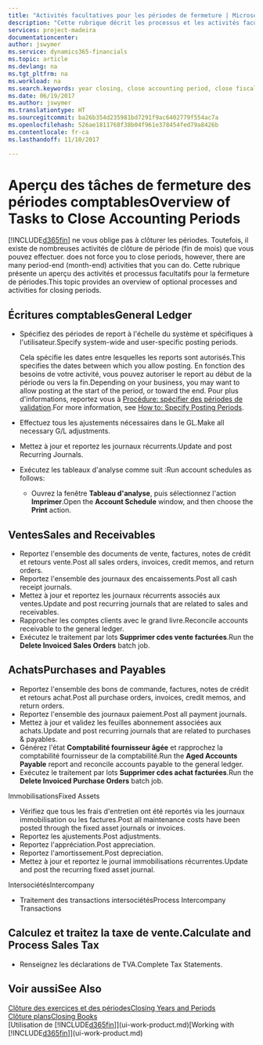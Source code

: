 ```yaml
---
title: "Activités facultatives pour les périodes de fermeture | Microsoft Docs"
description: "Cette rubrique décrit les processus et les activités facultatifs pour la fermeture des périodes comptables dans Dynamics 365."
services: project-madeira
documentationcenter: 
author: jswymer
ms.service: dynamics365-financials
ms.topic: article
ms.devlang: na
ms.tgt_pltfrm: na
ms.workload: na
ms.search.keywords: year closing, close accounting period, close fiscal year, aging, creditor payments, vendor payments
ms.date: 06/19/2017
ms.author: jswymer
ms.translationtype: HT
ms.sourcegitcommit: ba26b354d235981bd7291f9ac6402779f554ac7a
ms.openlocfilehash: 526ae1811768f38b04f961e378454fed79a8426b
ms.contentlocale: fr-ca
ms.lasthandoff: 11/10/2017

---
```

# <a name="overview-of-tasks-to-close-accounting-periods"></a><span data-ttu-id="6283c-103">Aperçu des tâches de fermeture des périodes comptables</span><span class="sxs-lookup"><span data-stu-id="6283c-103">Overview of Tasks to Close Accounting Periods</span></span>
[!INCLUDE[d365fin](includes/d365fin_md.md)]<span data-ttu-id="6283c-104"> ne vous oblige pas à clôturer les périodes. Toutefois, il existe de nombreuses activités de clôture de période (fin de mois) que vous pouvez effectuer.</span><span class="sxs-lookup"><span data-stu-id="6283c-104"> does not force you to close periods, however, there are many period-end (month-end) activities that you can do.</span></span> <span data-ttu-id="6283c-105">Cette rubrique présente un aperçu des activités et processus facultatifs pour la fermeture de périodes.</span><span class="sxs-lookup"><span data-stu-id="6283c-105">This topic provides an overview of optional processes and activities for closing periods.</span></span>  

## <a name="general-ledger"></a><span data-ttu-id="6283c-106">Écritures comptables</span><span class="sxs-lookup"><span data-stu-id="6283c-106">General Ledger</span></span>
* <span data-ttu-id="6283c-107">Spécifiez des périodes de report à l'échelle du système et spécifiques à l'utilisateur.</span><span class="sxs-lookup"><span data-stu-id="6283c-107">Specify system-wide and user-specific posting periods.</span></span>  

    <span data-ttu-id="6283c-108">Cela spécifie les dates entre lesquelles les reports sont autorisés.</span><span class="sxs-lookup"><span data-stu-id="6283c-108">This specifies the dates between which you allow posting.</span></span> <span data-ttu-id="6283c-109">En fonction des besoins de votre activité, vous pouvez autoriser le report au début de la période ou vers la fin.</span><span class="sxs-lookup"><span data-stu-id="6283c-109">Depending on your business, you may want to allow posting at the start of the period, or toward the end.</span></span> <span data-ttu-id="6283c-110">Pour plus d'informations, reportez vous à [Procédure: spécifier des périodes de validation](finance-how-specify-posting-periods.md).</span><span class="sxs-lookup"><span data-stu-id="6283c-110">For more information, see [How to: Specify Posting Periods](finance-how-specify-posting-periods.md).</span></span>  
* <span data-ttu-id="6283c-111">Effectuez tous les ajustements nécessaires dans le GL.</span><span class="sxs-lookup"><span data-stu-id="6283c-111">Make all necessary G/L adjustments.</span></span>  
* <span data-ttu-id="6283c-112">Mettez à jour et reportez les journaux récurrents.</span><span class="sxs-lookup"><span data-stu-id="6283c-112">Update and post Recurring Journals.</span></span>  
  <!--* Process Consolidations-->
* <span data-ttu-id="6283c-113">Exécutez les tableaux d'analyse comme suit :</span><span class="sxs-lookup"><span data-stu-id="6283c-113">Run account schedules as follows:</span></span>  
  * <span data-ttu-id="6283c-114">Ouvrez la fenêtre **Tableau d'analyse**, puis sélectionnez l'action **Imprimer**.</span><span class="sxs-lookup"><span data-stu-id="6283c-114">Open the **Account Schedule** window, and then choose the **Print** action.</span></span>  

## <a name="sales-and-receivables"></a><span data-ttu-id="6283c-115">Ventes</span><span class="sxs-lookup"><span data-stu-id="6283c-115">Sales and Receivables</span></span>
* <span data-ttu-id="6283c-116">Reportez l'ensemble des documents de vente, factures, notes de crédit et retours vente.</span><span class="sxs-lookup"><span data-stu-id="6283c-116">Post all sales orders, invoices, credit memos, and return orders.</span></span>  
* <span data-ttu-id="6283c-117">Reportez l'ensemble des journaux des encaissements.</span><span class="sxs-lookup"><span data-stu-id="6283c-117">Post all cash receipt journals.</span></span>  
* <span data-ttu-id="6283c-118">Mettez à jour et reportez les journaux récurrents associés aux ventes.</span><span class="sxs-lookup"><span data-stu-id="6283c-118">Update and post recurring journals that are related to sales and receivables.</span></span>  
* <span data-ttu-id="6283c-119">Rapprocher les comptes clients avec le grand livre.</span><span class="sxs-lookup"><span data-stu-id="6283c-119">Reconcile accounts receivable to the general ledger.</span></span>  
* <span data-ttu-id="6283c-120">Exécutez le traitement par lots **Supprimer cdes vente facturées**.</span><span class="sxs-lookup"><span data-stu-id="6283c-120">Run the **Delete Invoiced Sales Orders** batch job.</span></span>  

## <a name="purchases-and-payables"></a><span data-ttu-id="6283c-121">Achats</span><span class="sxs-lookup"><span data-stu-id="6283c-121">Purchases and Payables</span></span>
* <span data-ttu-id="6283c-122">Reportez l'ensemble des bons de commande, factures, notes de crédit et retours achat.</span><span class="sxs-lookup"><span data-stu-id="6283c-122">Post all purchase orders, invoices, credit memos, and return orders.</span></span>  
* <span data-ttu-id="6283c-123">Reportez l'ensemble des journaux paiement.</span><span class="sxs-lookup"><span data-stu-id="6283c-123">Post all payment journals.</span></span>  
* <span data-ttu-id="6283c-124">Mettez à jour et validez les feuilles abonnement associées aux achats.</span><span class="sxs-lookup"><span data-stu-id="6283c-124">Update and post recurring journals that are related to purchases & payables.</span></span>  
* <span data-ttu-id="6283c-125">Générez l'état **Comptabilité fournisseur âgée** et rapprochez la comptabilité fournisseur de la comptabilité.</span><span class="sxs-lookup"><span data-stu-id="6283c-125">Run the **Aged Accounts Payable** report and reconcile accounts payable to the general ledger.</span></span>  
* <span data-ttu-id="6283c-126">Exécutez le traitement par lots **Supprimer cdes achat facturées**.</span><span class="sxs-lookup"><span data-stu-id="6283c-126">Run the **Delete Invoiced Purchase Orders** batch job.</span></span>  

<span data-ttu-id="6283c-127">Immobilisations</span><span class="sxs-lookup"><span data-stu-id="6283c-127">Fixed Assets</span></span>
* <span data-ttu-id="6283c-128">Vérifiez que tous les frais d'entretien ont été reportés via les journaux immobilisation ou les factures.</span><span class="sxs-lookup"><span data-stu-id="6283c-128">Post all maintenance costs have been posted through the fixed asset journals or invoices.</span></span>
* <span data-ttu-id="6283c-129">Reportez les ajustements.</span><span class="sxs-lookup"><span data-stu-id="6283c-129">Post adjustments.</span></span>
* <span data-ttu-id="6283c-130">Reportez l'appréciation.</span><span class="sxs-lookup"><span data-stu-id="6283c-130">Post appreciation.</span></span>
* <span data-ttu-id="6283c-131">Reportez l'amortissement.</span><span class="sxs-lookup"><span data-stu-id="6283c-131">Post depreciation.</span></span>
* <span data-ttu-id="6283c-132">Mettez à jour et reportez le journal immobilisations récurrentes.</span><span class="sxs-lookup"><span data-stu-id="6283c-132">Update and post the recurring fixed asset journal.</span></span>

<span data-ttu-id="6283c-133">Intersociétés</span><span class="sxs-lookup"><span data-stu-id="6283c-133">Intercompany</span></span>
* <span data-ttu-id="6283c-134">Traitement des transactions intersociétés</span><span class="sxs-lookup"><span data-stu-id="6283c-134">Process Intercompany Transactions</span></span>

## <a name="calculate-and-process-sales-tax"></a><span data-ttu-id="6283c-135">Calculez et traitez la taxe de vente.</span><span class="sxs-lookup"><span data-stu-id="6283c-135">Calculate and Process Sales Tax</span></span>
* <span data-ttu-id="6283c-136">Renseignez les déclarations de TVA.</span><span class="sxs-lookup"><span data-stu-id="6283c-136">Complete Tax Statements.</span></span>  

## <a name="see-also"></a><span data-ttu-id="6283c-137">Voir aussi</span><span class="sxs-lookup"><span data-stu-id="6283c-137">See Also</span></span>
[<span data-ttu-id="6283c-138">Clôture des exercices et des périodes</span><span class="sxs-lookup"><span data-stu-id="6283c-138">Closing Years and Periods</span></span>](year-close-years-periods.md)  
[<span data-ttu-id="6283c-139">Clôture plans</span><span class="sxs-lookup"><span data-stu-id="6283c-139">Closing Books</span></span>](year-close-books.md)  
<span data-ttu-id="6283c-140">[Utilisation de [!INCLUDE[d365fin](includes/d365fin_md.md)]](ui-work-product.md)</span><span class="sxs-lookup"><span data-stu-id="6283c-140">[Working with [!INCLUDE[d365fin](includes/d365fin_md.md)]](ui-work-product.md)</span></span>

